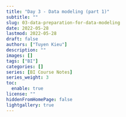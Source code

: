 ```yaml
---
title: "Day 3 - Data modeling (part 1)"
subtitle: ""
slug: 03-data-preparation-for-data-modeling
date: 2022-05-28
lastmod: 2022-05-28
draft: false
authors: ["Tuyen Kieu"]
description: ""
images: []
tags: ["BI"]
categories: []
series: [BI Course Notes]
series_weight: 3
toc:
  enable: true
license: ""
hiddenFromHomePage: false
lightgallery: true
---
```


<!--more-->
